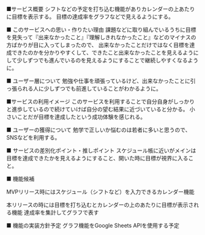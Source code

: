 ■サービス概要
シフトなどの予定を打ち込む機能がありカレンダーの上あたりに目標を表示する。
目標の達成率をグラフなどで見えるようにする。

■ このサービスへの思い・作りたい理由
課題などに取り組んでいるうちに目標を見失って『出来なかったこと』『理解しきれなかったこと』などのマイナスの方ばかりが目に入ってしまったので、
出来なかったことだけではなく目標を達成できたのかを分かりやすくして、できたこと出来なかったことを見えるようにして少しずつでも進んでいるのを見えるようにすることで継続しやすくなるように。

■ ユーザー層について
勉強や仕事を頑張っているけど、出来なかったことに引っ張られる人に少しずつでも前進していることがわかるように。


■サービスの利用イメージ
このサービスを利用することで自分自身がしっかりと進歩しているので続けていけば自分の望む結果に近づいていると分かる。
小さいことだが目標を達成したという成功体験を感じれる。

■ ユーザーの獲得について
勉学で正しいか悩むのは若者に多いと思うので、SNSなどを利用する。

■ サービスの差別化ポイント・推しポイント
スケジュール帳に近いがメインは目標を達成できたかを見えるようにすること、開いた時に目標が視界に入ること。

■ 機能候補

MVPリリース時にはスケジュール（シフトなど）を入力できるカレンダー機能

本リリースの時には目標を打ち込むとカレンダーの上のあたりに目標が表示される機能
達成率を集計してグラフで表す

■ 機能の実装方針予定
グラフ機能をGoogle Sheets APIを使用する予定